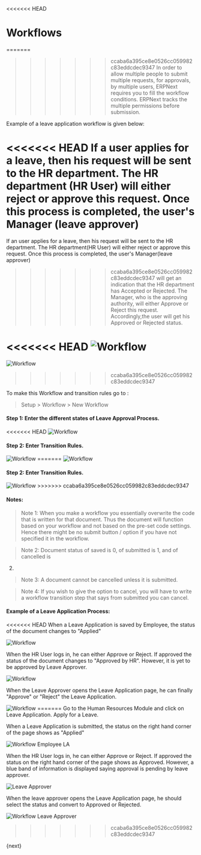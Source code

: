 <<<<<<< HEAD
# Workflows

=======
>>>>>>> ccaba6a395ce8e0526cc059982c83eddcdec9347
In order to allow multiple people to submit multiple requests, for approvals,
by multiple users, ERPNext requires you to fill the workflow conditions.
ERPNext tracks the multiple permissions before submission.

Example of a leave application workflow is given below:

<<<<<<< HEAD
If a user applies for a leave, then his request will be sent to the HR
department. The HR department (HR User) will either reject or approve this
request. Once this process is completed, the user's Manager (leave approver)
=======
If an user applies for a leave, then his request will be sent to the HR
department. The HR department(HR User) will either reject or approve this
request. Once this process is completed, the user's Manager(leave approver)
>>>>>>> ccaba6a395ce8e0526cc059982c83eddcdec9347
will get an indication that the HR department has Accepted or Rejected. The
Manager, who is the approving authority, will either Approve or Reject this
request. Accordingly,the user will get his Approved or Rejected status.

<<<<<<< HEAD
<img class="screenshot" alt="Workflow" src="/docs/assets/img/setup/workflow-leave-fl.jpg">
=======
![Workflow]({{docs_base_url}}/assets/old_images/erpnext/workflow-leave-fl.jpg)
>>>>>>> ccaba6a395ce8e0526cc059982c83eddcdec9347

To make this Workflow and transition rules go to :

> Setup > Workflow > New Workflow

#### Step 1: Enter the different states of Leave Approval Process.

<<<<<<< HEAD
<img class="screenshot" alt="Workflow" src="/docs/assets/img/setup/workflow-1.png">

#### Step 2: Enter Transition Rules.

<img class="screenshot" alt="Workflow" src="/docs/assets/img/setup/workflow-2.png">
=======
<img class="screenshot" alt="Workflow" src="{{docs_base_url}}/assets/img/setup/workflow-1.png">

#### Step 2: Enter Transition Rules.

<img class="screenshot" alt="Workflow" src="{{docs_base_url}}/assets/img/setup/workflow-2.png">
>>>>>>> ccaba6a395ce8e0526cc059982c83eddcdec9347

#### Notes:

> Note 1: When you make a workflow you essentially overwrite the code that is
written for that document. Thus the document will function based on your
workflow and not based on the pre-set code settings. Hence there might be no
submit button / option if you have not specified it in the workflow.

> Note 2: Document status of saved is 0, of submitted is 1, and of cancelled is
2.

> Note 3: A document cannot be cancelled unless it is submitted.

> Note 4: If you wish to give the option to cancel, you will have to write a
workflow transition step that says from submitted you can cancel.

  

#### Example of a Leave Application Process:  

<<<<<<< HEAD
When a Leave Application is saved by Employee, the status of the document changes to "Applied"

<img class="screenshot" alt="Workflow" src="/docs/assets/img/setup/workflow-3.png">

When the HR User logs in, he can either Approve or Reject. If approved the
status of the document changes to "Approved by HR". However, it is yet to be approved by Leave Approver.

<img class="screenshot" alt="Workflow" src="/docs/assets/img/setup/workflow-4.png">

When the Leave Approver opens the Leave Application page, he can finally "Approve" or "Reject" the Leave Application.

<img class="screenshot" alt="Workflow" src="/docs/assets/img/setup/workflow-5.png">
=======
Go to the Human Resources Module and click on Leave Application. Apply for a
Leave.

When a Leave Application is submitted, the status on the right hand corner of
the page shows as "Applied"

![Workflow Employee LA]({{docs_base_url}}/assets/old_images/erpnext/workflow-employee-la.png)

When the HR User logs in, he can either Approve or Reject. If approved the
status on the right hand corner of the page shows as Approved. However, a blue
band of information is displayed saying approval is pending by leave approver.

![Leave Approver]({{docs_base_url}}/assets/old_images/erpnext/workflow-hr-user-la.png)

When the leave approver opens the Leave Application page, he should select the
status and convert to Approved or Rejected.

![Workflow Leave Approver]({{docs_base_url}}/assets/old_images/erpnext/workflow-leave-approver-la.png)
>>>>>>> ccaba6a395ce8e0526cc059982c83eddcdec9347

{next}
